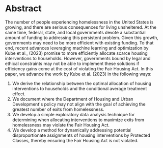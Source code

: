 # Abstract

The number of people experiencing homelessness in the United States is growing, and there are serious consequences for living unsheltered. At the same time, federal, state, and local governments devote a substantial amount of funding to addressing this persistent problem. Given this growth, governments may need to be more efficient with existing funding. To that end, recent advances leveraging machine learning and optimization by Kube et al., (2023) promise to more efficiently allocate scarce housing interventions to households. However, governments bound by legal and ethical constraints may not be able to implement these solutions if efficiency gains come at the cost of violating the Fair Housing Act. In this paper, we advance the work by Kube et al. (2023) in the following ways: 
1.	We derive the relationship between the optimal allocation of housing interventions to households and the conditional average treatment effect.
2.	We document where the Department of Housing and Urban Development's policy may not align with the goal of achieving the greatest number of exits from homelessness.
3.	We develop a simple exploratory data analysis technique for determining when allocating interventions to maximize exits from homelessness may violate the Fair Housing Act.
4.	We develop a method for dynamically addressing potential disproportionate assignments of housing interventions by Protected Classes, thereby ensuring the Fair Housing Act is not violated. 
